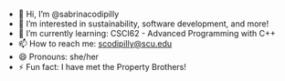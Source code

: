 - 👋 Hi, I’m @sabrinacodipilly
- 👀 I’m interested in sustainability, software development, and more!
- 🌱 I’m currently learning: CSCI62 - Advanced Programming with C++
- 📫 How to reach me: scodipilly@scu.edu
- 😄 Pronouns: she/her
- ⚡ Fun fact: I have met the Property Brothers!

<!---
sabrinacodipilly/sabrinacodipilly is a ✨ special ✨ repository because its `README.md` (this file) appears on your GitHub profile.
You can click the Preview link to take a look at your changes.
--->
